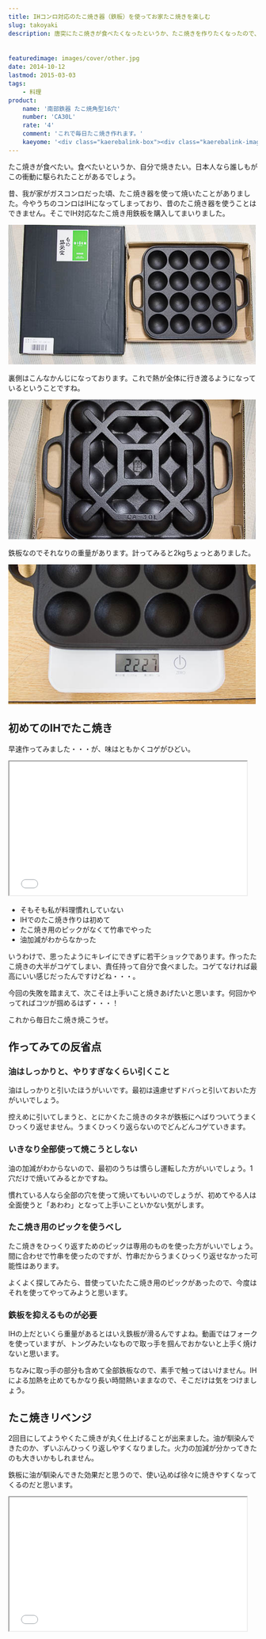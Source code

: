 ```yaml
---
title: IHコンロ対応のたこ焼き器（鉄板）を使ってお家たこ焼きを楽しむ
slug: takoyaki
description: 唐突にたこ焼きが食べたくなったというか、たこ焼きを作りたくなったので、IH対応の鉄板を買ってきて実際に作ってみました。最初はうまく焼けないかもしれませんが、使っていくうちに油が馴染んでうまく焼けるようになります。


featuredimage: images/cover/other.jpg
date: 2014-10-12
lastmod: 2015-03-03
tags: 
    - 料理
product:
    name: '南部鉄器 たこ焼角型16穴'
    number: 'CA30L'
    rate: '4'
    comment: 'これで毎日たこ焼き作れます。'
    kaeyome: '<div class="kaerebalink-box"><div class="kaerebalink-image"><a href="https://www.amazon.co.jp/exec/obidos/ASIN/B002LSFWCA/illusionspace-22/ref=nosim/" rel="nofollow" target="_blank"><img src="https://ecx.images-amazon.com/images/I/11IHwqVLfFL._SL160_.jpg" style="border: none;" /></a></div><div class="kaerebalink-info"><div class="kaerebalink-name"><a href="https://www.amazon.co.jp/exec/obidos/ASIN/B002LSFWCA/illusionspace-22/ref=nosim/" rel="nofollow" target="_blank">南部鉄器 たこ焼角型16穴 CA30L</a><div class="kaerebalink-powered-date">posted with <a href="https://kaereba.com" rel="nofollow" target="_blank">カエレバ</a></div></div><div class="kaerebalink-detail"> 及源     </div><div class="kaerebalink-link1"><div class="shoplinkamazon"><a href="https://www.amazon.co.jp/gp/search?keywords=%82%BD%82%B1%8F%C4%82%AB%81%40CA30L&__mk_ja_JP=%83J%83%5E%83J%83i&tag=illusionspace-22" rel="nofollow" target="_blank" title="アマゾン" >Amazon</a></div><div class="shoplinkrakuten"><a href="https://hb.afl.rakuten.co.jp/hgc/0e95387f.f2aef20d.0e953880.25e412bd/?pc=http%3A%2F%2Fsearch.rakuten.co.jp%2Fsearch%2Fmall%2F%25E3%2581%259F%25E3%2581%2593%25E7%2584%25BC%25E3%2581%258D%25E3%2580%2580CA30L%2F-%2Ff.1-p.1-s.1-sf.0-st.A-v.2%3Fx%3D0%26scid%3Daf_ich_link_urltxt%26m%3Dhttp%3A%2F%2Fm.rakuten.co.jp%2F" rel="nofollow" target="_blank" title="楽天市場" >楽天市場</a></div></div></div><div class="booklink-footer" style="clear: left"></div></div>'
---
```


たこ焼きが食べたい。食べたいというか、自分で焼きたい。日本人なら誰しもがこの衝動に駆られたことがあるでしょう。

昔、我が家がガスコンロだった頃、たこ焼き器を使って焼いたことがありました。今やうちのコンロはIHになってしまっており、昔のたこ焼き器を使うことはできません。そこでIH対応なたこ焼き用鉄板を購入してまいりました。

![たこ焼き器（鉄板）](a1f5a7799a19f460566d3b271df4fea3.jpg)

裏側はこんなかんじになっております。これで熱が全体に行き渡るようになっているということですね。

![たこ焼き器の裏側](4a3789a6ec887b35aa79fda76efcb2f2.jpg)

鉄板なのでそれなりの重量があります。計ってみると2kgちょっとありました。

![たこ焼き器鉄板の重量](4e67655cd123639826c17e782f232a90.jpg)


## 初めてのIHでたこ焼き


早速作ってみました・・・が、味はともかくコゲがひどい。

<iframe width="480" height="270" src="//www.youtube.com/embed/e1XY2skQ2VQ" allowfullscreen></iframe>

<ul>
<li>そもそも私が料理慣れしていない</li>
<li>IHでのたこ焼き作りは初めて</li>
<li>たこ焼き用のピックがなくて竹串でやった</li>
<li>油加減がわからなかった</li>
</ul>

いうわけで、思ったようにキレイにできずに若干ショックであります。作ったたこ焼きの大半がコゲてしまい、責任持って自分で食べました。コゲてなければ最高にいい感じだったんですけどね・・・。

今回の失敗を踏まえて、次こそは上手いこと焼きあげたいと思います。何回かやってればコツが掴めるはず・・・！

これから毎日たこ焼き焼こうぜ。


## 作ってみての反省点



### 油はしっかりと、やりすぎなくらい引くこと


油はしっかりと引いたほうがいいです。最初は遠慮せずドバっと引いておいた方がいいでしょう。

控えめに引いてしまうと、とにかくたこ焼きのタネが鉄板にへばりついてうまくひっくり返せません。うまくひっくり返らないのでどんどんコゲていきます。


### いきなり全部使って焼こうとしない


油の加減がわからないので、最初のうちは慣らし運転した方がいいでしょう。1穴だけで焼いてみるとかですね。

慣れている人なら全部の穴を使って焼いてもいいのでしょうが、初めてやる人は全面使うと「あわわ」となって上手いこといかない気がします。


### たこ焼き用のピックを使うべし


たこ焼きをひっくり返すためのピックは専用のものを使った方がいいでしょう。間に合わせで竹串を使ったのですが、竹串だからうまくひっくり返せなかった可能性はあります。

よくよく探してみたら、昔使っていたたこ焼き用のピックがあったので、今度はそれを使ってやってみようと思います。


### 鉄板を抑えるものが必要


IHの上だといくら重量があるとはいえ鉄板が滑るんですよね。動画ではフォークを使っていますが、トングみたいなもので取っ手を掴んでおかないと上手く焼けないと思います。

ちなみに取っ手の部分も含めて全部鉄板なので、素手で触ってはいけません。IHによる加熱を止めてもかなり長い時間熱いままなので、そこだけは気をつけましょう。


## たこ焼きリベンジ


2回目にしてようやくたこ焼きが丸く仕上げることが出来ました。油が馴染んできたのか、ずいぶんひっくり返しやすくなりました。火力の加減が分かってきたのも大きいかもしれません。

鉄板に油が馴染んできた効果だと思うので、使い込めば徐々に焼きやすくなってくるのだと思います。

<iframe width="480" height="270" src="//www.youtube.com/embed/cb5H_pxQg-k" allowfullscreen></iframe>


  